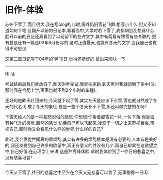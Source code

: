 旧作-体验
=========

苏州下雪了,而且很大.我在写blog的此时,窗外仍旧雪花飞舞.想写点什么,但又不知道如何下笔.且翻开以前的日记本,看看高中,大学时若下雪了,我都胡思乱想此什么.翻开以前的日记还真看到了以前留下的些许文字.其中有两篇有跟雪有些关联的,更有甚是还有一篇是03年8月份写的.这时正值夏天,也能有冬天的文字.连我自己也觉得不可思议.

这第二篇日记写于04年的1月10日,觉得还挺好的.拿出来回味一下.

-----

体 验

考试结束后我们就放假了,昨天刚考完试,我就往家跑.到天黑时我就回到了家中(注:那时我在合肥上学,离家也就不到2个小时的车程).

还好的是昨天赶回来的,今天就下起了雪.其实冬天是应该下点雪.雪也就自然成了冬天的代名词,成了冬天的象征.要是一整个冬天都不下雪,那还叫做完整的冬吗?

下雪天给人的是一种超然脱俗的感觉.你想想:你看着那雪花一片,一片下落.你是否有种飞升的感觉,超然的感觉.仿佛自己可以飞起来,凌驾于一切之上来审视世俗,审视自己.那时你又会看见什么样的世界,什么样的自己?

此时,我会发觉世间真的很烦乱.其实有许多的烦乱根本是没有必要的,人本该是美好的;我还发觉到自己许多的欲望中,真正有意义的并没有几个.而自己却累在这欲望之中,自己好傻.在心理学上来讲,这是种高峰休验.此时我体验到了--往日的悲喜之中,没有悲喜可言!

-----

今天又下雪了,往日的悲喜之中至少在今天又无悲喜可以言了,无事偷得一日闲.
